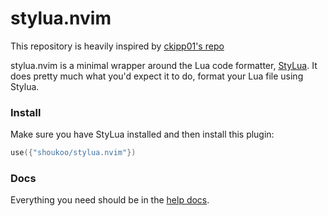 # stylua.nvim

This repository is heavily inspired by [ckipp01's repo](github.com/ckipp01/stylua-nvim.git )

stylua.nvim is a minimal wrapper around the Lua code formatter,
[StyLua](https://github.com/JohnnyMorganz/StyLua). It does pretty much what
you'd expect it to do, format your Lua file using Stylua.

### Install
Make sure you have StyLua installed and then install this plugin:

```lua
use({"shoukoo/stylua.nvim"})
```

### Docs

Everything you need should be in the [help
docs](https://github.com/shoukoo/stylua.nvim/blob/master/doc/stylua.txt).
